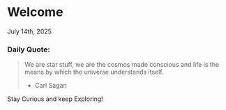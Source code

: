 # Welcome

July 14th, 2025

### Daily Quote:
> We are star stuff, we are the cosmos made conscious and life is the means by which the universe understands itself.
> 	- Carl Sagan

Stay Curious and keep Exploring!
